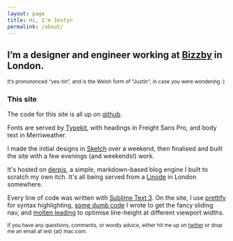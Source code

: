 ```yaml
---
layout: page
title: Hi, I'm Iestyn
permalink: /about/
---
```


## I’m a designer and engineer working at [Bizzby](http://bizzby.com) in London.

<small>It’s pronononced “yes-tin”, and is the Welsh form of "Justin", in case you were wondering :)</small>

### This site
The code for this site is all up on [github](https://github.com/iest/iestynwilliams.net).

Fonts are served by [Typekit](http://typekit.com/), with headings in Freight Sans Pro, and body text in Merriweather.

I made the initial designs in [Sketch](http://bohemiancoding.com/sketch/) over a weekend, then finalised and built the site with a few evenings (and weekends!) work.

It's hosted on [derpjs](https://github.com/iest/derp), a simple, markdown-based blog engine I built to scratch my own itch. It's all being served from a [Linode](https://www.linode.com) in London somewhere.

Every line of code was written with [Sublime Text 3](http://www.sublimetext.com/3). On the site, I use [prettify](https://code.google.com/p/google-code-prettify/) for syntax highlighting,  [some dumb code](http://codepen.io/iest/pen/mKpzA) I wrote to get the fancy sliding nav, and [molten leading](https://github.com/viljamis/Molten-Leading/) to optimise line-height at different viewport widths.

<small>If you have any questions, comments, or wordly advice, either hit me up on [twitter](http://twitter.com/_iest) or drop me an email at iest {at} mac.com.</small>